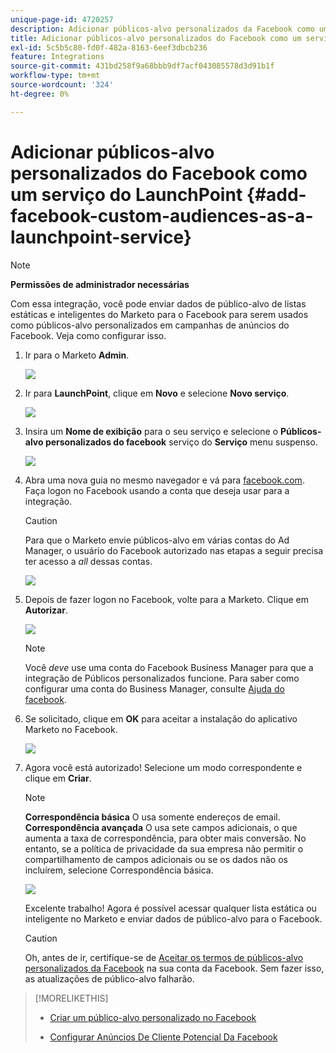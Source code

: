 ```yaml
---
unique-page-id: 4720257
description: Adicionar públicos-alvo personalizados da Facebook como um serviço do LaunchPoint - Documentação da Marketo - Documentação do produto
title: Adicionar públicos-alvo personalizados do Facebook como um serviço do LaunchPoint
exl-id: 5c5b5c80-fd0f-482a-8163-6eef3dbcb236
feature: Integrations
source-git-commit: 431bd258f9a68bbb9df7acf043085578d3d91b1f
workflow-type: tm+mt
source-wordcount: '324'
ht-degree: 0%

---
```


# Adicionar públicos-alvo personalizados do Facebook como um serviço do LaunchPoint {#add-facebook-custom-audiences-as-a-launchpoint-service}

>[!NOTE]
>
>**Permissões de administrador necessárias**

Com essa integração, você pode enviar dados de público-alvo de listas estáticas e inteligentes do Marketo para o Facebook para serem usados como públicos-alvo personalizados em campanhas de anúncios do Facebook. Veja como configurar isso.

1. Ir para o Marketo **Admin**.

   ![](assets/image2016-11-29-10-3a50-3a29.png)

1. Ir para **LaunchPoint**, clique em **Novo** e selecione **Novo serviço**.

   ![](assets/image2016-11-29-10-3a51-3a11.png)

1. Insira um **Nome de exibição** para o seu serviço e selecione o **Públicos-alvo personalizados do facebook** serviço do **Serviço** menu suspenso.

   ![](assets/image2016-11-29-12-3a51-3a8.png)

1. Abra uma nova guia no mesmo navegador e vá para [facebook.com](https://www.facebook.com/). Faça logon no Facebook usando a conta que deseja usar para a integração.

   >[!CAUTION]
   >
   >Para que o Marketo envie públicos-alvo em várias contas do Ad Manager, o usuário do Facebook autorizado nas etapas a seguir precisa ter acesso a *all* dessas contas.

   ![](assets/image2016-11-29-10-3a52-3a29.png)

1. Depois de fazer logon no Facebook, volte para a Marketo. Clique em **Autorizar**.

   ![](assets/fb-custom-authorize-hand.png)

   >[!NOTE]
   >
   >Você _deve_ use uma conta do Facebook Business Manager para que a integração de Públicos personalizados funcione. Para saber como configurar uma conta do Business Manager, consulte [Ajuda do facebook](https://www.facebook.com/business/help/1710077379203657).

1. Se solicitado, clique em **OK** para aceitar a instalação do aplicativo Marketo no Facebook.

   ![](assets/image2016-11-29-10-3a56-3a3.png)

1. Agora você está autorizado! Selecione um modo correspondente e clique em **Criar**.

   >[!NOTE]
   >
   >**Correspondência básica** O usa somente endereços de email. **Correspondência avançada** O usa sete campos adicionais, o que aumenta a taxa de correspondência, para obter mais conversão. No entanto, se a política de privacidade da sua empresa não permitir o compartilhamento de campos adicionais ou se os dados não os incluírem, selecione Correspondência básica.

   ![](assets/fb-custom-adv-matching-hands.png)

   Excelente trabalho! Agora é possível acessar qualquer lista estática ou inteligente no Marketo e enviar dados de público-alvo para o Facebook.

   >[!CAUTION]
   >
   >Oh, antes de ir, certifique-se de [Aceitar os termos de públicos-alvo personalizados da Facebook](https://www.facebook.com/ads/manage/customaudiences/tos.php) na sua conta da Facebook. Sem fazer isso, as atualizações de público-alvo falharão.

>[!MORELIKETHIS]
>
>* [Criar um público-alvo personalizado no Facebook](/help/marketo/product-docs/demand-generation/facebook/create-a-custom-audience-in-facebook.md)
>
>* [Configurar Anúncios De Cliente Potencial Da Facebook](/help/marketo/product-docs/demand-generation/facebook/set-up-facebook-lead-ads.md)

